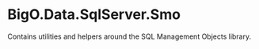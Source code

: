 # BigO.Data.SqlServer.Smo
Contains utilities and helpers around the SQL Management Objects library.
